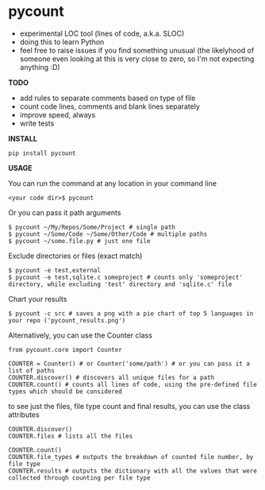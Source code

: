 pycount
=======

* experimental LOC tool (lines of code, a.k.a. SLOC)
* doing this to learn Python
* feel free to raise issues if you find something unusual (the likelyhood of someone even looking at this is
very close to zero, so I'm not expecting anything :D)

**TODO**
* add rules to separate comments based on type of file
* count code lines, comments and blank lines separately
* improve speed, always
* write tests

**INSTALL**
```
pip install pycount
```

**USAGE**

You can run the command at any location in your command line
```
<your code dir>$ pycount
```

Or you can pass it path arguments 
```
$ pycount ~/My/Repos/Some/Project # single path
$ pycount ~/Some/Code ~/Some/Other/Code # multiple paths
$ pycount ~/some.file.py # just one file
```

Exclude directories or files (exact match)
```
$ pycount -e test,external
$ pycount -e test,sqlite.c someproject # counts only 'someproject' directory, while excluding 'test' directory and 'sqlite.c' file
```

Chart your results
```
$ pycount -c src # saves a png with a pie chart of top 5 languages in your repo ('pycount_results.png')
```

Alternatively, you can use the Counter class
```
from pycount.core import Counter

COUNTER = Counter() # or Counter('some/path') # or you can pass it a list of paths
COUNTER.discover() # discovers all unique files for a path
COUNTER.count() # counts all lines of code, using the pre-defined file types which should be considered
```

to see just the files, file type count and final results, you can use the class attributes
```
COUNTER.discover()
COUNTER.files # lists all the files

COUNTER.count()
COUNTER.file_types # outputs the breakdown of counted file number, by file type
COUNTER.results # outputs the dictionary with all the values that were collected through counting per file type
```
